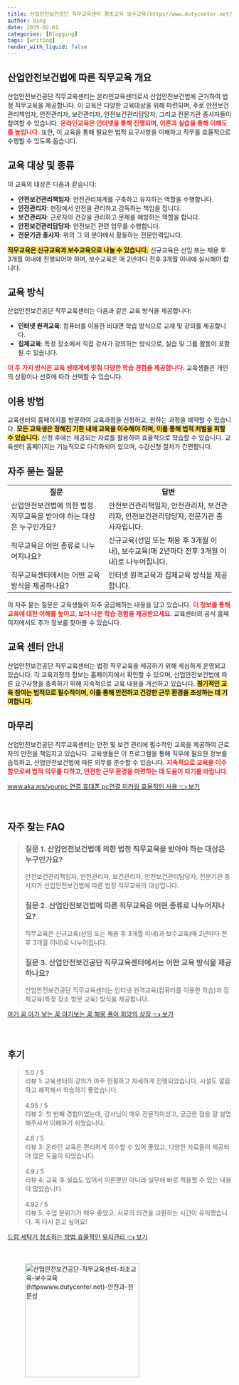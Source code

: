 ```yaml
---
title: 산업안전보건공단 직무교육센터 최초교육 보수교육(https//www.dutycenter.net/) 안전과 전문성
author: bing
date: 2025-02-01
categories: [Blogging]
tags: [writing]
render_with_liquid: false
---
```



<h2 id='산업안전보건법에 따른 직무교육 개요'>산업안전보건법에 따른 직무교육 개요</h2>

<p>산업안전보건공단 직무교육센터는 온라인교육센터로서 산업안전보건법에 근거하여 법정 직무교육을 제공합니다. 이 교육은 다양한 교육대상을 위해 마련되며, 주로 안전보건관리책임자, 안전관리자, 보건관리자, 안전보건관리담당자, 그리고 전문기관 종사자들이 참여할 수 있습니다. <b><span style="color: #ee2323;">온라인교육은 인터넷을 통해 진행되며, 이론과 실습을 통해 이해도를 높입니다.</span></b> 또한, 이 교육을 통해 필요한 법적 요구사항을 이해하고 직무를 효율적으로 수행할 수 있도록 돕습니다.</p>

<h2 id='교육 대상 및 종류'>교육 대상 및 종류</h2>

<p>이 교육의 대상은 다음과 같습니다:</p>

<ul>
    <li><b>안전보건관리책임자</b>: 안전관리체계를 구축하고 유지하는 역할을 수행합니다.</li>
    <li><b>안전관리자</b>: 현장에서 안전을 관리하고 감독하는 책임을 집니다.</li>
    <li><b>보건관리자</b>: 근로자의 건강을 관리하고 문제를 예방하는 역할을 합니다.</li>
    <li><b>안전보건관리담당자</b>: 안전보건 관련 업무를 수행합니다.</li>
    <li><b>전문기관 종사자</b>: 위의 그 외 분야에서 활동하는 전문인력입니다.</li>
</ul>

<p><b><span style="background-color: #ffe066;">직무교육은 신규교육과 보수교육으로 나눌 수 있습니다.</span></b> 신규교육은 선임 또는 채용 후 3개월 이내에 진행되어야 하며, 보수교육은 매 2년마다 전후 3개월 이내에 실시해야 합니다.</p>

<h2 id='교육 방식'>교육 방식</h2>

<p>산업안전보건공단 직무교육센터는 다음과 같은 교육 방식을 제공합니다:</p>

<ul>
    <li><b>인터넷 원격교육</b>: 컴퓨터를 이용한 비대면 학습 방식으로 교재 및 강의를 제공합니다.</li>
    <li><b>집체교육</b>: 특정 장소에서 직접 강사가 강의하는 방식으로, 실습 및 그룹 활동이 포함될 수 있습니다.</li>
</ul>

<p><b><span style="color: #ee2323;">이 두 가지 방식은 교육 생태계에 맞춰 다양한 학습 경험을 제공합니다.</span></b> 교육생들은 개인의 상황이나 선호에 따라 선택할 수 있습니다.</p>

<h2 id='이용 방법'>이용 방법</h2>

<p>교육센터의 홈페이지를 방문하여 교육과정을 신청하고, 원하는 과정을 예약할 수 있습니다. <b><span style="background-color: #ffe066;">모든 교육생은 정해진 기한 내에 교육을 이수해야 하며, 이를 통해 법적 처벌을 피할 수 있습니다.</span></b> 신청 후에는 제공되는 자료를 활용하여 효율적으로 학습할 수 있습니다. 교육센터 홈페이지는 기능적으로 다각화되어 있으며, 수강신청 절차가 간편합니다.</p>

<h2 id='자주 묻는 질문'>자주 묻는 질문</h2>

<table>
    <tr>
        <td style="text-align: center; height: 17px;"><b>질문</b></td>
        <td style="text-align: center; height: 17px;"><b>답변</b></td>
    </tr>
    <tr>
        <td>산업안전보건법에 의한 법정 직무교육을 받아야 하는 대상은 누구인가요?</td>
        <td>안전보건관리책임자, 안전관리자, 보건관리자, 안전보건관리담당자, 전문기관 종사자입니다.</td>
    </tr>
    <tr>
        <td>직무교육은 어떤 종류로 나누어지나요?</td>
        <td>신규교육(선임 또는 채용 후 3개월 이내), 보수교육(매 2년마다 전후 3개월 이내)로 나누어집니다.</td>
    </tr>
    <tr>
        <td>직무교육센터에서는 어떤 교육 방식을 제공하나요?</td>
        <td>인터넷 원격교육과 집체교육 방식을 제공합니다.</td>
    </tr>
</table>

<p>이 자주 묻는 질문은 교육생들이 자주 궁금해하는 내용을 담고 있습니다. <b><span style="color: #ee2323;">이 정보를 통해 교육에 대한 이해를 높이고, 보다 나은 학습 경험을 제공받으세요.</span></b> 교육센터의 공식 홈페이지에서도 추가 정보를 찾아볼 수 있습니다.</p>

<h2 id='교육 센터 안내'>교육 센터 안내</h2>

<p>산업안전보건공단 직무교육센터는 법정 직무교육을 제공하기 위해 세심하게 운영되고 있습니다. 각 교육과정의 정보는 홈페이지에서 확인할 수 있으며, 산업안전보건법에 따른 요구사항을 충족하기 위해 지속적으로 교육 내용을 개선하고 있습니다. <b><span style="background-color: #ffe066;">정기적인 교육 참여는 법적으로 필수적이며, 이를 통해 안전하고 건강한 근무 환경을 조성하는 데 기여합니다.</span></b></p>

<h2 id='마무리'>마무리</h2>

<p>산업안전보건공단 직무교육센터는 안전 및 보건 관리에 필수적인 교육을 제공하여 근로자의 안전을 책임지고 있습니다. 교육생들은 이 프로그램을 통해 직무에 필요한 정보를 습득하고, 산업안전보건법에 따른 의무를 준수할 수 있습니다. <b><span style="color: #ee2323;">지속적으로 교육을 이수함으로써 법적 의무를 다하고, 안전한 근무 환경을 마련하는 데 도움이 되기를 바랍니다.</span></b></p>


<p><a class="click-button" title="www.aka.ms/yourpc 연결 휴대폰 pc연결 미러링 효율적인 사용" href="https://adkhouse.github.io/posts/www.aka.msyourpc-%EC%97%B0%EA%B2%B0-%ED%9C%B4%EB%8C%80%ED%8F%B0-pc%EC%97%B0%EA%B2%B0-%EB%AF%B8%EB%9F%AC%EB%A7%81-%ED%9A%A8%EC%9C%A8%EC%A0%81%EC%9D%B8-%EC%82%AC%EC%9A%A9/" rel="dofollow">www.aka.ms/yourpc 연결 휴대폰 pc연결 미러링 효율적인 사용 👈 보기</a></p><br>
<h2 id='자주_찾는_FAQ'>자주 찾는 FAQ</h2>
<div itemscope="" itemtype="https://schema.org/FAQPage"> 
<blockquote> 
<div itemscope="" itemprop="mainEntity" itemtype="https://schema.org/Question"> 
<h3 itemprop="name">질문 1. 산업안전보건법에 의한 법정 직무교육을 받아야 하는 대상은 누구인가요?</h3> 
<div itemscope="" itemprop="acceptedAnswer" itemtype="https://schema.org/Answer"> 
<span itemprop="text"> 
<p>안전보건관리책임자, 안전관리자, 보건관리자, 안전보건관리담당자, 전문기관 종사자가 산업안전보건법에 따른 법정 직무교육의 대상입니다.</p> 
</span> 
</div> 
</div> 
<div itemscope="" itemprop="mainEntity" itemtype="https://schema.org/Question"> 
<h3 itemprop="name">질문 2. 산업안전보건법에 따른 직무교육은 어떤 종류로 나누어지나요?</h3> 
<div itemscope="" itemprop="acceptedAnswer" itemtype="https://schema.org/Answer"> 
<span itemprop="text"> 
<p>직무교육은 신규교육(선임 또는 채용 후 3개월 이내)과 보수교육(매 2년마다 전후 3개월 이내)로 나누어집니다.</p> 
</span> 
</div> 
</div> 
<div itemscope="" itemprop="mainEntity" itemtype="https://schema.org/Question"> 
<h3 itemprop="name">질문 3. 산업안전보건공단 직무교육센터에서는 어떤 교육 방식을 제공하나요?</h3> 
<div itemscope="" itemprop="acceptedAnswer" itemtype="https://schema.org/Answer"> 
<span itemprop="text"> 
<p>산업안전보건공단 직무교육센터는 인터넷 원격교육(컴퓨터를 이용한 학습)과 집체교육(특정 장소 방문 교육) 방식을 제공합니다.</p> 
</span> 
</div> 
</div> 
</blockquote> 
</div>
<p><a class="click-button" title="아기 꿈 아기 낳는 꿈 아기보는 꿈 해몽 풀이 희망의 상징" href="https://adkhouse.github.io/posts/%EC%95%84%EA%B8%B0-%EA%BF%88-%EC%95%84%EA%B8%B0-%EB%82%B3%EB%8A%94-%EA%BF%88-%EC%95%84%EA%B8%B0%EB%B3%B4%EB%8A%94-%EA%BF%88-%ED%95%B4%EB%AA%BD-%ED%92%80%EC%9D%B4-%ED%9D%AC%EB%A7%9D%EC%9D%98-%EC%83%81%EC%A7%95/" rel="dofollow">아기 꿈 아기 낳는 꿈 아기보는 꿈 해몽 풀이 희망의 상징 👈 보기</a></p><br>
<h2 id='후기'>후기</h2>
<div itemscope itemtype="https://schema.org/Product">
  <blockquote>
  <div itemprop="review" itemscope itemtype="https://schema.org/Review">
      <div itemprop="reviewRating" itemscope itemtype="https://schema.org/Rating"> <span itemprop="ratingValue">5.0</span> / <span itemprop="bestRating">5</span> </div>
      <span itemprop="reviewBody">리뷰 1: 교육센터의 강의가 아주 친절하고 자세하게 진행되었습니다. 시설도 깔끔하고 쾌적해서 학습하기 좋았습니다.</span>
  </div>
  <br>
  <div itemprop="review" itemscope itemtype="https://schema.org/Review">
      <div itemprop="reviewRating" itemscope itemtype="https://schema.org/Rating"> <span itemprop="ratingValue">4.95</span> / <span itemprop="bestRating">5</span> </div>
      <span itemprop="reviewBody">리뷰 2: 첫 번째 경험이었는데, 강사님이 매우 전문적이셨고, 궁금한 점을 잘 설명해주셔서 이해하기 쉬웠습니다.</span>
  </div>
  <br>
  <div itemprop="review" itemscope itemtype="https://schema.org/Review">
      <div itemprop="reviewRating" itemscope itemtype="https://schema.org/Rating"> <span itemprop="ratingValue">4.8</span> / <span itemprop="bestRating">5</span> </div>
      <span itemprop="reviewBody">리뷰 3: 온라인 교육은 편리하게 이수할 수 있어 좋았고, 다양한 자료들이 제공되어 많은 도움이 되었습니다.</span>
  </div>
  <br>
  <div itemprop="review" itemscope itemtype="https://schema.org/Review">
      <div itemprop="reviewRating" itemscope itemtype="https://schema.org/Rating"> <span itemprop="ratingValue">4.9</span> / <span itemprop="bestRating">5</span> </div>
      <span itemprop="reviewBody">리뷰 4: 교육 후 실습도 있어서 이론뿐만 아니라 실무에 바로 적용할 수 있는 내용이 많았습니다.</span>
  </div>
  <br>
  <div itemprop="review" itemscope itemtype="https://schema.org/Review">
      <div itemprop="reviewRating" itemscope itemtype="https://schema.org/Rating"> <span itemprop="ratingValue">4.92</span> / <span itemprop="bestRating">5</span> </div>
      <span itemprop="reviewBody">리뷰 5: 수업 분위기가 매우 좋았고, 서로의 의견을 교환하는 시간이 유익했습니다. 꼭 다시 듣고 싶어요!</span>
  </div>
  </blockquote>
</div>
<p><a class="click-button" title="드럼 세탁기 청소하는 방법 효율적인 유지관리" href="https://adkhouse.github.io/posts/%EB%93%9C%EB%9F%BC-%EC%84%B8%ED%83%81%EA%B8%B0-%EC%B2%AD%EC%86%8C%ED%95%98%EB%8A%94-%EB%B0%A9%EB%B2%95-%ED%9A%A8%EC%9C%A8%EC%A0%81%EC%9D%B8-%EC%9C%A0%EC%A7%80%EA%B4%80%EB%A6%AC/" rel="dofollow">드럼 세탁기 청소하는 방법 효율적인 유지관리 👈 보기</a></p><br>
<figure class="image"><img src="https://adkhouse.github.io/assets/img/thumbnail/산업안전보건공단-직무교육센터-최초교육-보수교육(httpswww.dutycenter.net)-안전과-전문성.webp" alt="산업안전보건공단-직무교육센터-최초교육-보수교육(httpswww.dutycenter.net)-안전과-전문성" width="256" height="256"></figure>